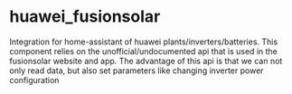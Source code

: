 # huawei_fusionsolar

Integration for home-assistant of huawei plants/inverters/batteries.
This component relies on the unofficial/undocumented api that is used in the fusionsolar website and app.
The advantage of this api is that we can not only read data, but also set parameters like changing inverter power configuration
